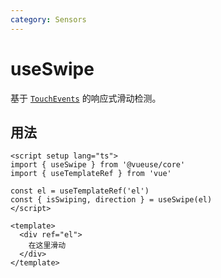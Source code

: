 ```yaml
---
category: Sensors
---
```


# useSwipe

基于 [`TouchEvents`](https://developer.mozilla.org/en-US/docs/Web/API/TouchEvent) 的响应式滑动检测。

## 用法

```vue
<script setup lang="ts">
import { useSwipe } from '@vueuse/core'
import { useTemplateRef } from 'vue'

const el = useTemplateRef('el')
const { isSwiping, direction } = useSwipe(el)
</script>

<template>
  <div ref="el">
    在这里滑动
  </div>
</template>
```
